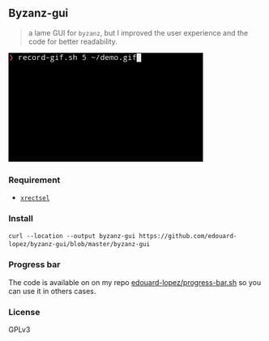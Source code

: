 ## Byzanz-gui

> a lame GUI for `byzanz`, but I improved the user experience and the code for better readability.

![preview](./preview.gif)

### Requirement

* [`xrectsel`](https://github.com/lolilolicon/xrectsel)

### Install

```
curl --location --output byzanz-gui https://github.com/edouard-lopez/byzanz-gui/blob/master/byzanz-gui
```

### Progress bar

The code is available on on my repo [edouard-lopez/progress-bar.sh](https://github.com/edouard-lopez/progress-bar.sh) so you can use it in others cases.

### License

GPLv3
